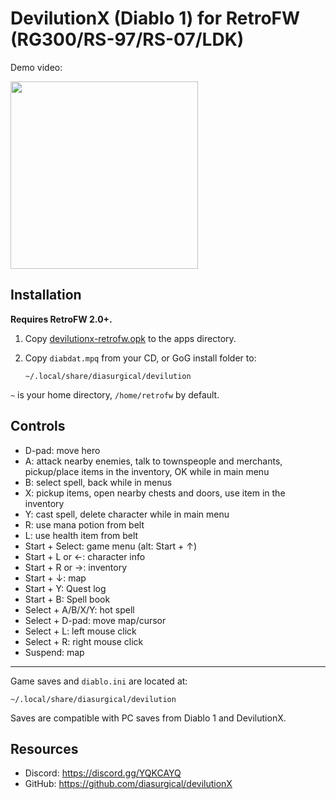 # DevilutionX (Diablo 1) for RetroFW (RG300/RS-97/RS-07/LDK)

Demo video:

<a href="https://www.youtube.com/watch?v=fxpdc1iZK94" target="_blank"><img src="https://user-images.githubusercontent.com/216339/66889273-ae234700-efd9-11e9-8746-489f4eece210.jpg" height="300"></a>

## Installation

**Requires RetroFW 2.0+.**

1. Copy [devilutionx-retrofw.opk](https://github.com/diasurgical/devilutionX/releases/latest/download/devilutionx-retrofw.opk) to the apps directory.
2. Copy `diabdat.mpq` from your CD, or GoG install folder to:

   ~~~
   ~/.local/share/diasurgical/devilution
   ~~~

`~` is your home directory, `/home/retrofw` by default.

## Controls

- D-pad: move hero
- A: attack nearby enemies, talk to townspeople and merchants, pickup/place items in the inventory, OK while in main menu
- B: select spell, back while in menus
- X: pickup items, open nearby chests and doors, use item in the inventory
- Y: cast spell, delete character while in main menu
- R: use mana potion from belt
- L: use health item from belt
- Start + Select: game menu (alt: Start + ↑)
- Start + L or ←: character info
- Start + R or →: inventory
- Start + ↓: map
- Start + Y: Quest log
- Start + B: Spell book
- Select + A/B/X/Y: hot spell
- Select + D-pad: move map/cursor
- Select + L: left mouse click
- Select + R: right mouse click
- Suspend: map

---

Game saves and `diablo.ini` are located at:

~~~
~/.local/share/diasurgical/devilution
~~~

Saves are compatible with PC saves from Diablo 1 and DevilutionX.

## Resources

* Discord: https://discord.gg/YQKCAYQ
* GitHub: https://github.com/diasurgical/devilutionX
